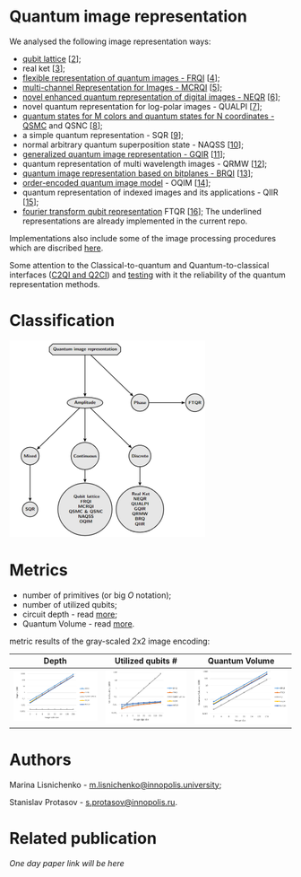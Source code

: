# Quantum image representation

We analysed the following image representation ways: 
- <ins>qubit lattice</ins> [[2](https://www.researchgate.net/publication/253158806_Storing_Processing_and_Retrieving_an_Image_using_Quantum_Mechanics)];
- real ket [[3](https://arxiv.org/pdf/quant-ph/0510031)];
- <ins>flexible representation of quantum images - FRQI</ins> [[4](https://link.springer.com/content/pdf/10.1007/s11128-010-0177-y.pdf)];
- <ins>multi-channel Representation for Images - MCRQI</ins> [[5](https://ieeexplore.ieee.org/iel5/6045290/6051687/06051718.pdf)];
- <ins>novel enhanced quantum representation of digital images - NEQR</ins> [[6](https://link.springer.com/article/10.1007/s11128-013-0567-z)];
- novel quantum representation for log-polar images - QUALPI [[7](https://link.springer.com/article/10.1007/s11128-013-0587-8)];
- <ins>quantum states for M colors and quantum states for N coordinates - QSMC</ins>
and QSNC [[8](https://link.springer.com/article/10.1007/s11128-012-0521-5)];
- a simple quantum representation - SQR [[9](https://link.springer.com/article/10.1007/s11128-014-0733-y)];
- normal arbitrary quantum superposition state - NAQSS [[10](https://link.springer.com/article/10.1007/s11128-013-0705-7)];
- <ins>generalized quantum image representation - GQIR</ins> [[11](https://link.springer.com/article/10.1007/s11128-015-1099-5)];
- quantum representation of multi wavelength images - QRMW [[12](https://journals.tubitak.gov.tr/elektrik/issues/elk-18-26-2/elk-26-2-12-1705-396.pdf)];
- <ins>quantum image representation based on bitplanes - BRQI</ins> [[13](https://ieeexplore.ieee.org/iel7/6287639/6514899/08470069.pdf)];
- <ins>order-encoded quantum image model</ins> - OQIM [[14](https://link.springer.com/article/10.1007/s11128-019-2463-7)];
- quantum representation of indexed images and its applications - QIIR [[15](https://link.springer.com/article/10.1007/s10773-019-04331-0)];
- <ins>fourier transform qubit representation</ins> FTQR [[16](https://link.springer.com/article/10.1007/s11128-020-02643-3)];
The underlined representations are already implemented in the current repo.

Implementations also include some of the image processing procedures which are discribed [here](https://link.springer.com/content/pdf/10.1007/978-981-32-9331-1.pdf).

Some attention to the Classical-to-quantum and Quantum-to-classical interfaces ([C2QI and Q2CI](https://link.springer.com/article/10.1007/s11128-014-0881-0))
and [testing](https://link.springer.com/article/10.1007/s11128-016-1457-y) with it the reliability of the quantum representation methods.

# Classification

<img src="https://github.com/UralmashFox/QPI/blob/main/QIP/images/classification.PNG" width="350" height="350" />

# Metrics
- number of primitives (or big *O* notation);
- number of utilized qubits;
- circuit depth - read [more](https://quantumcomputing.stackexchange.com/questions/14431/whats-meant-by-the-depth-of-a-quantum-circuit);
- Quantum Volume - read [more](https://qiskit.org/textbook/ch-quantum-hardware/measuring-quantum-volume.html#:~:text=Quantum%20Volume%20(QV)%20is%20a,that%20the%20computer%20successfully%20implements).

metric results of the gray-scaled 2x2 image encoding:

| Depth         | Utilized qubits # | Quantum Volume |
| ------------- | ------------- | ------------- |
| ![](https://github.com/UralmashFox/QPI/blob/main/QIP/images/depth.png)  | ![](https://github.com/UralmashFox/QPI/blob/main/QIP/images/qub_num.png)  | ![](https://github.com/UralmashFox/QPI/blob/main/QIP/images/q_vol.PNG)  |

# Authors
Marina Lisnichenko - [m.lisnichenko@innopolis.university](m.lisnichenko@innopolis.university);

Stanislav Protasov - [s.protasov@innopolis.ru](s.protasov@innopolis.ru).

# Related publication
*One day paper link will be here*
